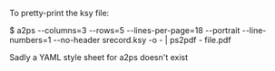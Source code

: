 To pretty-print the ksy file:

$ a2ps --columns=3 --rows=5 --lines-per-page=18 --portrait --line-numbers=1 --no-header srecord.ksy -o - | ps2pdf - file.pdf

Sadly a YAML style sheet for a2ps doesn't exist
